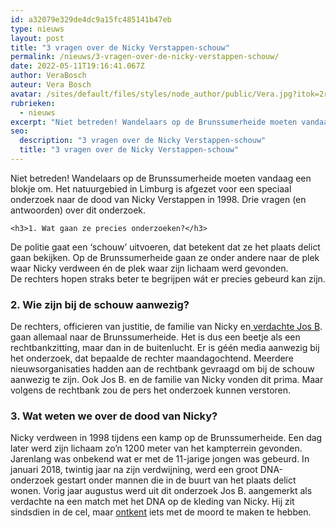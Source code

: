 ```yaml
---
id: a32079e329de4dc9a15fc485141b47eb
type: nieuws
layout: post
title: "3 vragen over de Nicky Verstappen-schouw"
permalink: /nieuws/3-vragen-over-de-nicky-verstappen-schouw/
date: 2022-05-11T19:16:41.067Z
author: VeraBosch
auteur: Vera Bosch
avatar: /sites/default/files/styles/node_author/public/Vera.jpg?itok=2rBVlrSc
rubrieken:
  - nieuws
excerpt: "Niet betreden! Wandelaars op de Brunssumerheide moeten vandaag een blokje om. Het natuurgebied in Limburg is afgezet voor een speciaal onderzoek naar de dood van Nicky Verstappen in 1998. Drie vragen (en antwoorden) over dit onderzoek.  "
seo:
  description: "3 vragen over de Nicky Verstappen-schouw"
  title: "3 vragen over de Nicky Verstappen-schouw"
---
```

Niet betreden! Wandelaars op de Brunssumerheide moeten vandaag een blokje om. Het natuurgebied in Limburg is afgezet voor een speciaal onderzoek naar de dood van Nicky Verstappen in 1998. Drie vragen (en antwoorden) over dit onderzoek.  

    <h3>1. Wat gaan ze precies onderzoeken?</h3>
<p>De politie gaat een ‘schouw’ uitvoeren, dat betekent dat ze het plaats delict gaan bekijken. Op de Brunssumerheide gaan ze onder andere naar de plek waar Nicky verdween én de plek waar zijn lichaam werd gevonden. De rechters hopen straks beter te begrijpen wát er precies gebeurd kan zijn.</p>
<h3>2. Wie zijn bij de schouw aanwezig?</h3>
<p>De rechters, officieren van justitie, de familie van Nicky en<a href="/nieuws/speuren-naar-jos-brech-al-200-tips-moordzaak-nicky-verstappen" target="_blank"> verdachte Jos B</a>. gaan allemaal naar de Brunssumerheide. Het is dus een beetje als een rechtbankzitting, maar dan in de buitenlucht. Er is géén media aanwezig bij het onderzoek, dat bepaalde de rechter maandagochtend. Meerdere nieuwsorganisaties hadden aan de rechtbank gevraagd om bij de schouw aanwezig te zijn. Ook Jos B. en de familie van Nicky vonden dit prima. Maar volgens de rechtbank zou de pers het onderzoek kunnen verstoren.</p>
<h3>3. Wat weten we over de dood van Nicky?</h3>
<p>Nicky verdween in 1998 tijdens een kamp op de Brunssumerheide. Een dag later werd zijn lichaam zo’n 1200 meter van het kampterrein gevonden. Jarenlang was onbekend wat er met de 11-jarige jongen was gebeurd. In januari 2018, twintig jaar na zijn verdwijning, werd een groot DNA-onderzoek gestart onder mannen die in de buurt van het plaats delict wonen. Vorig jaar augustus werd uit dit onderzoek Jos B. aangemerkt als verdachte na een match met het DNA op de kleding van Nicky. Hij zit sindsdien in de cel, maar <a href="/nieuws/jos-b-ik-weet-van-niks-ik-heb-het-niet-gedaan" target="_blank">ontkent</a> iets met de moord te maken te hebben.</p>  
